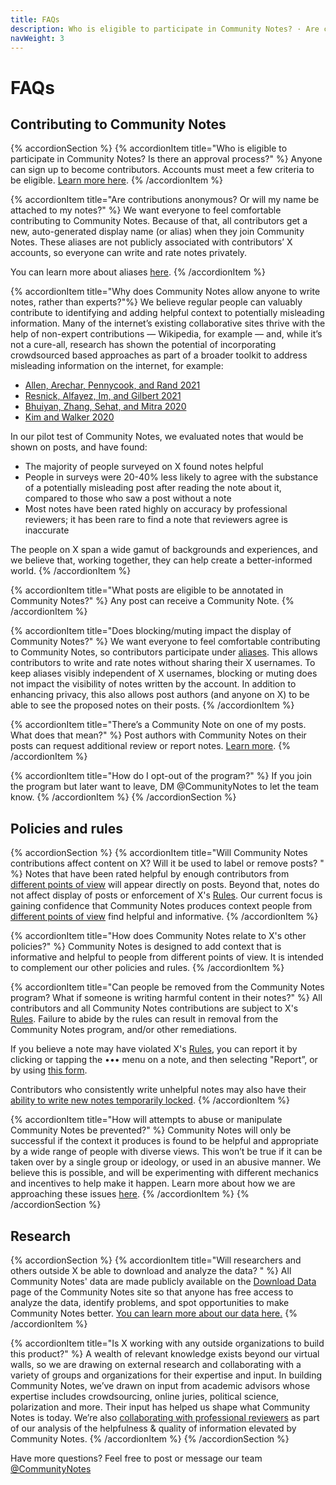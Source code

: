 ```yaml
---
title: FAQs
description: Who is eligible to participate in Community Notes? · Are contributions anonymous?
navWeight: 3
---
```

# FAQs
## Contributing to Community Notes

{% accordionSection %}
{% accordionItem title="Who is eligible to participate in Community Notes? Is there an approval process?" %}
Anyone can sign up to become contributors. Accounts must meet a few criteria to be eligible. [Learn more here](../contributing/signing-up.md).
{% /accordionItem %}

{% accordionItem title="Are contributions anonymous? Or will my name be attached to my notes?" %}
We want everyone to feel comfortable contributing to Community Notes. Because of that, all contributors get a new, auto-generated display name (or alias) when they join Community Notes. These aliases are not publicly associated with contributors’ X accounts, so everyone can write and rate notes privately.

You can learn more about aliases [here](../contributing/aliases.md).
{% /accordionItem %}

{% accordionItem title="Why does Community Notes allow anyone to write notes, rather than experts?"%}
We believe regular people can valuably contribute to identifying and adding helpful context to potentially misleading information. Many of the internet’s existing collaborative sites thrive with the help of non-expert contributions — Wikipedia, for example — and, while it’s not a cure-all, research has shown the potential of incorporating crowdsourced based approaches as part of a broader toolkit to address misleading information on the internet, for example:

- [Allen, Arechar, Pennycook, and Rand 2021](https://www.science.org/doi/10.1126/sciadv.abf4393)
- [Resnick, Alfayez, Im, and Gilbert 2021](https://arxiv.org/abs/2108.07898)
- [Bhuiyan, Zhang, Sehat, and Mitra 2020](https://arxiv.org/pdf/2008.09533.pdf)
- [Kim and Walker 2020](https://misinforeview.hks.harvard.edu/article/leveraging-volunteer-fact-checking-to-identify-misinformation-about-covid-19-in-social-media/)

In our pilot test of Community Notes, we evaluated notes that would be shown on posts, and have found:

- The majority of people surveyed on X found notes helpful
- People in surveys were 20-40% less likely to agree with the substance of a potentially misleading post after reading the note about it, compared to those who saw a post without a note
- Most notes have been rated highly on accuracy by professional reviewers; it has been rare to find a note that reviewers agree is inaccurate

The people on X span a wide gamut of backgrounds and experiences, and we believe that, working together, they can help create a better-informed world.
{% /accordionItem %}

{% accordionItem title="What posts are eligible to be annotated in Community Notes?" %}
Any post can receive a Community Note.
{% /accordionItem %}

{% accordionItem title="Does blocking/muting impact the display of Community Notes?" %}
We want everyone to feel comfortable contributing to Community Notes, so contributors participate under [aliases](../contributing/aliases.md). This allows contributors to write and rate notes without sharing their X usernames. To keep aliases visibly independent of X usernames, blocking or muting does not impact the visibility of notes written by the account. In addition to enhancing privacy, this also allows post authors (and anyone on X) to be able to see the proposed notes on their posts.
{% /accordionItem %}

{% accordionItem title="There’s a Community Note on one of my posts. What does that mean?" %}
Post authors with Community Notes on their posts can request additional review or report notes. [Learn more](../contributing/additional-review.md).
{% /accordionItem %}

{% accordionItem title="How do I opt-out of the program?" %}
If you join the program but later want to leave, DM @CommunityNotes to let the team know.
{% /accordionItem %}
{% /accordionSection %}

## Policies and rules

{% accordionSection %}
{% accordionItem title="Will Community Notes contributions affect content on X? Will it be used to label or remove posts? " %}
Notes that have been rated helpful by enough contributors from [different points of view](../contributing/diversity-of-perspectives.md) will appear directly on posts. Beyond that, notes do not affect display of posts or enforcement of X's [Rules](https://help.x.com/rules-and-policies/twitter-rules). Our current focus is gaining confidence that Community Notes produces context people from [different points of view](../contributing/diversity-of-perspectives.md) find helpful and informative.
{% /accordionItem %}

{% accordionItem title="How does Community Notes relate to X's other policies?" %}
Community Notes is designed to add context that is informative and helpful to people from different points of view. It is intended to complement our other policies and rules.
{% /accordionItem %}

{% accordionItem title="Can people be removed from the Community Notes program? What if someone is writing harmful content in their notes?" %}
All contributors and all Community Notes contributions are subject to X's [Rules](https://help.x.com/rules-and-policies/twitter-rules). Failure to abide by the rules can result in removal from the Community Notes program, and/or other remediations.

If you believe a note may have violated X's [Rules](https://help.x.com/rules-and-policies/twitter-rules), you can report it by clicking or tapping the ••• menu on a note, and then selecting "Report”, or by using [this form](https://help.x.com/en/forms/community-note).

Contributors who consistently write unhelpful notes may also have their [ability to write new notes temporarily locked](../contributing/writing-ability.md).
{% /accordionItem %}

{% accordionItem title="How will attempts to abuse or manipulate Community Notes be prevented?" %}
Community Notes will only be successful if the context it produces is found to be helpful and appropriate by a wide range of people with diverse views. This won’t be true if it can be taken over by a single group or ideology, or used in an abusive manner. We believe this is possible, and will be experimenting with different mechanics and incentives to help make it happen. Learn more about how we are approaching these issues [here](./challenges.md).
{% /accordionItem %}
{% /accordionSection %}

## Research

{% accordionSection %}
{% accordionItem title="Will researchers and others outside X be able to download and analyze the data? " %}
All Community Notes' data are made publicly available on the [Download Data](https://x.com/i/communitynotes/download-data) page of the Community Notes site so that anyone has free access to analyze the data, identify problems, and spot opportunities to make Community Notes better. [You can learn more about our data here.](../under-the-hood/download-data.md)
{% /accordionItem %}

{% accordionItem title="Is X working with any outside organizations to build this product?" %}
A wealth of relevant knowledge exists beyond our virtual walls, so we are drawing on external research and collaborating with a variety of groups and organizations for their expertise and input. In building Community Notes, we’ve drawn on input from academic advisors whose expertise includes crowdsourcing, online juries, political science, polarization and more. Their input has helped us shape what Community Notes is today. We’re also [collaborating with professional reviewers](https://x.com/communitynotes/status/1422293696041603081) as part of our analysis of the helpfulness & quality of information elevated by Community Notes.
{% /accordionItem %}
{% /accordionSection %}

Have more questions? Feel free to post or message our team [@CommunityNotes](https://x.com/communitynotes)
